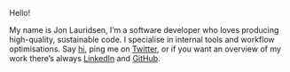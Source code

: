 <greeting>Hello!</greeting>

My name is <imghover>Jon Lauridsen</imghover>,
I’m a software developer
who loves producing high-quality, sustainable code.
I specialise in internal tools and workflow optimisations.
Say [hi](mailto:mail@jonlauridsen.com),
ping me on [Twitter](https://twitter.com/jonlauridsen),
or if you want an overview of my work
there’s always [LinkedIn](https://dk.linkedin.com/in/jonlauridsen)
and [GitHub](https://github.com/gaggle).

